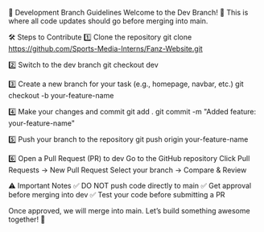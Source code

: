 📌 Development Branch Guidelines
Welcome to the Dev Branch! 🚀
This is where all code updates should go before merging into main.

🛠️ Steps to Contribute
1️⃣ Clone the repository
git clone https://github.com/Sports-Media-Interns/Fanz-Website.git

2️⃣ Switch to the dev branch
git checkout dev

3️⃣ Create a new branch for your task (e.g., homepage, navbar, etc.)
git checkout -b your-feature-name

4️⃣ Make your changes and commit
git add .
git commit -m "Added feature: your-feature-name"

5️⃣ Push your branch to the repository
git push origin your-feature-name

6️⃣ Open a Pull Request (PR) to dev
Go to the GitHub repository
Click Pull Requests → New Pull Request
Select your branch → Compare & Review

⚠️ Important Notes
✅ DO NOT push code directly to main
✅ Get approval before merging into dev
✅ Test your code before submitting a PR

Once approved, we will merge into main. Let’s build something awesome together! 🎉
